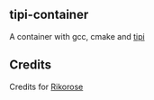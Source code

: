 ## tipi-container

A container with gcc, cmake and [tipi](https://tipi.build/)


## Credits


Credits for [Rikorose](https://github.com/Rikorose/gcc-cmake)

